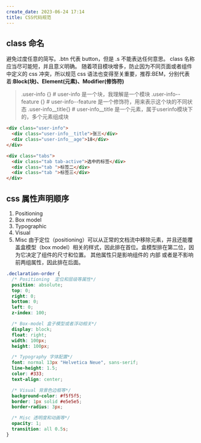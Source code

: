 ```yaml
---
create_date: 2023-06-24 17:14
title: CSS代码规范
---
```


## class 命名
避免过度任意的简写。.btn 代表 button，但是 .s 不能表达任何意思。
class 名称应当尽可能短，并且意义明确。
随着项目模块增多，防止因为不同页面或者组件中定义的 css 冲突，所以规范 css 语法也变得至关重要，推荐:BEM，分别代表着:**Block(块)、Element(元素)、Modifier(修饰符)**
> .user-info {} # user-info 是一个块，我理解是一个模块
> .user-info--feature {} # user-info--feature 是一个修饰符，用来表示这个块的不同状态
> .user-info__title{} # user-info__title 是一个元素，属于userinfo模块下的，多个元素组成块

```html
<div class="user-info">
  <div class="user-info__title">张三</div>
  <div class="user-info__age">18</div>
</div>
```

```html
<div class="tabs">
  <div class="tab tab-active">选中的标签</div>
  <div class="tab ">标签二</div>
  <div class="tab ">标签三</div>
</div>
```


## css 属性声明顺序
1. Positioning
2. Box model
3. Typographic
4. Visual
5. Misc
由于定位（positioning）可以从正常的文档流中移除元素，并且还能覆盖盒模型（box model）相关的样式，因此排在首位。盒模型排在第二位，因为它决定了组件的尺寸和位置。
其他属性只是影响组件的 内部 或者是不影响前两组属性，因此排在后面。
```css
.declaration-order {
  /* Positioning  定位和层级等属性*/
  position: absolute;
  top: 0;
  right: 0;
  bottom: 0;
  left: 0;
  z-index: 100;

  /* Box-model 盒子模型或者浮动相关*/
  display: block;
  float: right;
  width: 100px;
  height: 100px;

  /* Typography 字体配置*/
  font: normal 13px "Helvetica Neue", sans-serif;
  line-height: 1.5;
  color: #333;
  text-align: center;

  /* Visual 背景色边框等*/
  background-color: #f5f5f5;
  border: 1px solid #e5e5e5;
  border-radius: 3px;

  /* Misc 透明度和动画等*/
  opacity: 1;
  transition: all 0.5s;
}
```